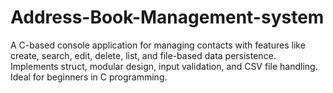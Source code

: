 # Address-Book-Management-system
A C-based console application for managing contacts with features like create, search, edit, delete, list, and file-based data persistence. Implements struct, modular design, input validation, and CSV file handling. Ideal for beginners in C programming.
